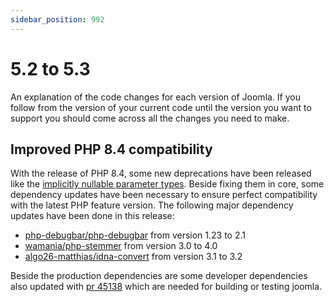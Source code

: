 ```yaml
---
sidebar_position: 992
---
```


# 5.2 to 5.3

An explanation of the code changes for each version of Joomla.
If you follow from the version of your current code until the version you want to support you should come across all the changes you need to make.

## Improved PHP 8.4 compatibility
With the release of PHP 8.4, some new deprecations have been released like the [implicitly nullable parameter types](https://wiki.php.net/rfc/deprecate-implicitly-nullable-types). Beside fixing them in core, some dependency updates have been necessary to ensure perfect compatibility with the latest PHP feature version. The following major dependency updates have been done in this release:

- [php-debugbar/php-debugbar](https://github.com/joomla/joomla-cms/pull/44806) from version 1.23 to 2.1
- [wamania/php-stemmer](https://github.com/joomla/joomla-cms/pull/44657) from version 3.0 to 4.0
- [algo26-matthias/idna-convert](https://github.com/joomla/joomla-cms/pull/45140) from version 3.1 to 3.2

Beside the production dependencies are some developer dependencies also updated with [pr 45138](https://github.com/joomla/joomla-cms/pull/45138) which are needed for building or testing joomla.
